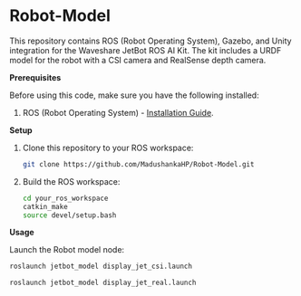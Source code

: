 # Robot-Model
This repository contains ROS (Robot Operating System), Gazebo, and Unity integration for the Waveshare JetBot ROS AI Kit. The kit includes a URDF model for the robot with  a CSI camera and RealSense depth camera.

**Prerequisites**

Before using this code, make sure you have the following installed:

1. ROS (Robot Operating System) - [Installation Guide](https://wiki.ros.org/Installation).

**Setup**

1. Clone this repository to your ROS workspace:

   ```bash
   git clone https://github.com/MadushankaHP/Robot-Model.git
   
2. Build the ROS workspace:
   ```bash
   cd your_ros_workspace
   catkin_make
   source devel/setup.bash

**Usage**

Launch the Robot model node:
   ```bash
   roslaunch jetbot_model display_jet_csi.launch
   ```
   ```bash
   roslaunch jetbot_model display_jet_real.launch
   ```
